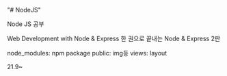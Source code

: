 "# NodeJS" 

Node JS 공부

Web Development with Node & Express
한 권으로 끝내는 Node & Express 2판

node_modules: npm package
public: img등
views: layout


21.9~